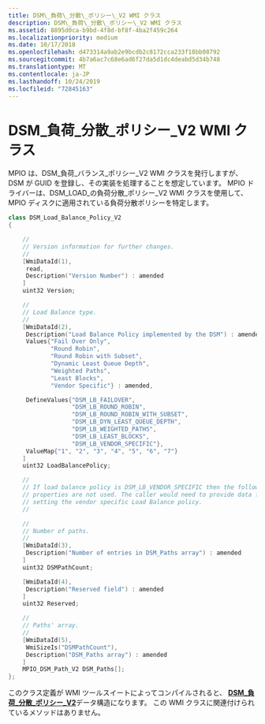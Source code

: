 ```yaml
---
title: DSM\_負荷\_分散\_ポリシー\_V2 WMI クラス
description: DSM\_負荷\_分散\_ポリシー\_V2 WMI クラス
ms.assetid: 8895d0ca-b9bd-4f8d-bf8f-4ba2f459c264
ms.localizationpriority: medium
ms.date: 10/17/2018
ms.openlocfilehash: d473314a9ab2e9bcdb2c8172cca233f18bb08792
ms.sourcegitcommit: 4b7a6ac7c68e6ad6f27da5d1dc4deabd5d34b748
ms.translationtype: MT
ms.contentlocale: ja-JP
ms.lasthandoff: 10/24/2019
ms.locfileid: "72845163"
---
```

# <a name="dsm_load_balance_policy_v2-wmi-class"></a>DSM\_負荷\_分散\_ポリシー\_V2 WMI クラス


MPIO は、DSM\_負荷\_バランス\_ポリシー\_V2 WMI クラスを発行しますが、DSM が GUID を登録し、その実装を処理することを想定しています。 MPIO ドライバーは、DSM\_LOAD\_の負荷分散\_ポリシー\_V2 WMI クラスを使用して、MPIO ディスクに適用されている負荷分散ポリシーを特定します。

```cpp
class DSM_Load_Balance_Policy_V2
{

    //
    // Version information for further changes.
    //
    [WmiDataId(1),
     read,
     Description("Version Number") : amended
    ]
    uint32 Version;

    //
    // Load Balance type.
    //
    [WmiDataId(2),
     Description("Load Balance Policy implemented by the DSM") : amended,
     Values{"Fail Over Only",
            "Round Robin",
            "Round Robin with Subset",
            "Dynamic Least Queue Depth",
            "Weighted Paths",
            "Least Blocks",
            "Vendor Specific"} : amended,

     DefineValues{"DSM_LB_FAILOVER",
                  "DSM_LB_ROUND_ROBIN",
                  "DSM_LB_ROUND_ROBIN_WITH_SUBSET",
                  "DSM_LB_DYN_LEAST_QUEUE_DEPTH",
                  "DSM_LB_WEIGHTED_PATHS",
                  "DSM_LB_LEAST_BLOCKS",
                  "DSM_LB_VENDOR_SPECIFIC"},
     ValueMap{"1", "2", "3", "4", "5", "6", "7"}
    ]
    uint32 LoadBalancePolicy;

    //
    // If load balance policy is DSM_LB_VENDOR_SPECIFIC then the following
    // properties are not used. The caller would need to provide data for
    // setting the vendor specific Load Balance policy.
    //

    //
    // Number of paths.
    //
    [WmiDataId(3),
     Description("Number of entries in DSM_Paths array") : amended
    ]
    uint32 DSMPathCount;

    [WmiDataId(4),
     Description("Reserved field") : amended
    ]
    uint32 Reserved;

    //
    // Paths' array.
    //
    [WmiDataId(5),
     WmiSizeIs("DSMPathCount"),
     Description("DSM_Paths array") : amended
    ]
    MPIO_DSM_Path_V2 DSM_Paths[];
};
```

このクラス定義が WMI ツールスイートによってコンパイルされると、 [**DSM\_負荷\_分散\_ポリシー\_V2**](https://docs.microsoft.com/windows-hardware/drivers/ddi/mpiodisk/ns-mpiodisk-_dsm_load_balance_policy_v2)データ構造になります。 この WMI クラスに関連付けられているメソッドはありません。

 

 






